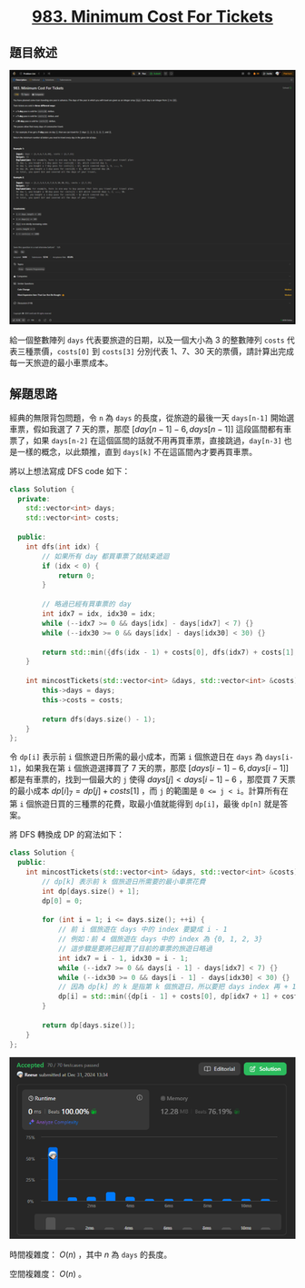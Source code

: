 # <center> [983. Minimum Cost For Tickets](https://leetcode.com/problems/minimum-cost-for-tickets/description/) </center>

## 題目敘述

[![](https://raw.githubusercontent.com/reese60525/ForPicGo/main/Pictures202412311259189.png)](https://raw.githubusercontent.com/reese60525/ForPicGo/main/Pictures202412311259189.png)

給一個整數陣列 `days` 代表要旅遊的日期，以及一個大小為 3 的整數陣列 `costs` 代表三種票價，`costs[0]` 到 `costs[3]` 分別代表 1、7、30 天的票價，請計算出完成每一天旅遊的最小車票成本。

## 解題思路

經典的無限背包問題，令 `n` 為 `days` 的長度，從旅遊的最後一天 `days[n-1]` 開始選車票，假如我選了 7 天的票，那麼 $[day[n-1] - 6, days[n-1]]$ 這段區間都有車票了，如果 `days[n-2]` 在這個區間的話就不用再買車票，直接跳過，`day[n-3]` 也是一樣的概念，以此類推，直到 `days[k]` 不在這區間內才要再買車票。

將以上想法寫成 DFS code 如下：

```cpp {.line-numbers}
class Solution {
  private:
    std::vector<int> days;
    std::vector<int> costs;

  public:
    int dfs(int idx) {
        // 如果所有 day 都買車票了就結束遞迴
        if (idx < 0) {
            return 0;
        }

        // 略過已經有買車票的 day
        int idx7 = idx, idx30 = idx;
        while (--idx7 >= 0 && days[idx] - days[idx7] < 7) {}
        while (--idx30 >= 0 && days[idx] - days[idx30] < 30) {}

        return std::min({dfs(idx - 1) + costs[0], dfs(idx7) + costs[1], dfs(idx30) + costs[2]});
    }

    int mincostTickets(std::vector<int> &days, std::vector<int> &costs) {
        this->days = days;
        this->costs = costs;

        return dfs(days.size() - 1);
    }
};
```

令 `dp[i]` 表示前 `i` 個旅遊日所需的最小成本，而第 `i` 個旅遊日在 `days` 為 `days[i-1]`，如果我在第 `i` 個旅遊選擇買了 7 天的票，那麼 $[days[i-1] - 6, days[i-1]]$ 都是有車票的，找到一個最大的 `j` 使得 $days[j] < days[i-1] - 6$ ，那麼買 7 天票的最小成本 $dp[i]_7 = dp[j] + costs[1]$ ，而 `j` 的範圍是 `0 <= j < i`。計算所有在第 `i` 個旅遊日買的三種票的花費，取最小值就能得到 `dp[i]`，最後 `dp[n]` 就是答案。

將 DFS 轉換成 DP 的寫法如下：

```cpp {.line-numbers}
class Solution {
  public:
    int mincostTickets(std::vector<int> &days, std::vector<int> &costs) {
        // dp[k] 表示前 k 個旅遊日所需要的最小車票花費
        int dp[days.size() + 1];
        dp[0] = 0;

        for (int i = 1; i <= days.size(); ++i) {
            // 前 i 個旅遊在 days 中的 index 要變成 i - 1
            // 例如：前 4 個旅遊在 days 中的 index 為 {0, 1, 2, 3}
            // 這步驟是要將已經買了目前的車票的旅遊日略過
            int idx7 = i - 1, idx30 = i - 1;
            while (--idx7 >= 0 && days[i - 1] - days[idx7] < 7) {}
            while (--idx30 >= 0 && days[i - 1] - days[idx30] < 30) {}
            // 因為 dp[k] 的 k 是指第 k 個旅遊日，所以要把 days index 再 + 1
            dp[i] = std::min({dp[i - 1] + costs[0], dp[idx7 + 1] + costs[1], dp[idx30 + 1] + costs[2]});
        }

        return dp[days.size()];
    }
};
```

[![](https://raw.githubusercontent.com/reese60525/ForPicGo/main/Pictures202412311334629.png)](https://raw.githubusercontent.com/reese60525/ForPicGo/main/Pictures202412311334629.png)

時間複雜度： $O(n)$ ，其中 $n$ 為 `days` 的長度。

空間複雜度： $O(n)$ 。
